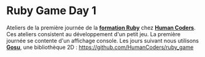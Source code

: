 # Ruby Game Day 1

Ateliers de la première journée de la **[formation Ruby](https://www.humancoders.com/formations/ruby "Formation Ruby chez Human Coders")** chez **[Human Coders](https://www.humancoders.com "Human Coders")**.
Ces ateliers consistent au développement d'un petit jeu. La première journée se contente d'un affichage console. Les jours suivant nous utilisons **[Gosu](https://www.libgosu.org/)**, une bibliothèque 2D : https://github.com/HumanCoders/ruby_game